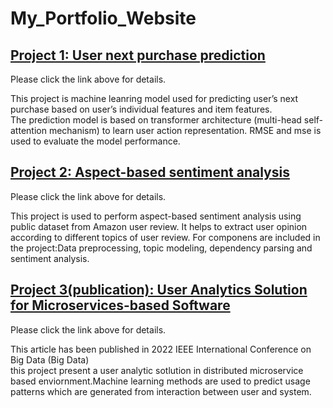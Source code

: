 # My_Portfolio_Website

[Project 1: User next purchase prediction](https://github.com/Cathy-Z1900/User-next-purchase-prediction)
-------------------------------------------------------------------------------------------------------
Please click the link above for details.<br>

This project is machine leanring model used for predicting user’s next purchase based on user’s individual features and item features.<br>
The prediction model is based on transformer architecture (multi-head self-attention mechanism) to learn user action representation. RMSE and mse is used to evaluate the model performance.<br>

[Project 2: Aspect-based sentiment analysis](https://github.com/Cathy-Z1900/NLP-task-user-reviews)
-------------------------------------------------------------------------------------------------------
Please click the link above for details.<br>

This project is used to perform aspect-based sentiment analysis using public dataset from Amazon user review. It helps to extract user opinion according to different topics of user review. For componens are included in the project:Data preprocessing, topic modeling, dependency parsing and sentiment analysis.<br>

[Project 3(publication): User Analytics Solution for Microservices-based Software ](https://ieeexplore.ieee.org/abstract/document/10020831)
-------------------------------------------------------------------------------------------------------------------------------
Please click the link above for details.<br>

This article has been published in 2022 IEEE International Conference on Big Data (Big Data)<br>
this project present a user analytic sotlution in distributed microservice based enviornment.Machine learning methods are used to predict usage patterns which are generated from interaction between user and system. <br>


